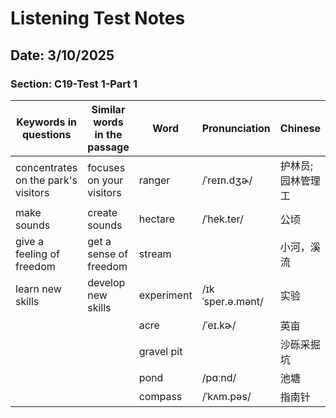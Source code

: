 # Listening Test Notes

## Date: 3/10/2025

### Section: C19-Test 1-Part 1

| Keywords in questions               | Similar words in the passage      | Word         | Pronunciation     | Chinese           |
|-------------------------------------|-----------------------------------|--------------|-------------------|-------------------|
| concentrates on the park's visitors | focuses on your visitors          | ranger       | /ˈreɪn.dʒɚ/      | 护林员;园林管理工   |
| make sounds                         | create sounds                     | hectare      | /ˈhek.ter/        | 公顷              |
| give a feeling of freedom           | get a sense of freedom            | stream       |                   | 小河，溪流         |
| learn new skills                    | develop new skills                | experiment   | /ɪkˈsper.ə.mənt/  | 实验              |
|                                     |                                   | acre         | /ˈeɪ.kɚ/         | 英亩              |
|                                     |                                   | gravel pit   |                   | 沙砾采掘坑         |
|                                     |                                   | pond         | /pɑːnd/          | 池塘              |
|                                     |                                   | compass      | /ˈkʌm.pəs/       | 指南针             |
